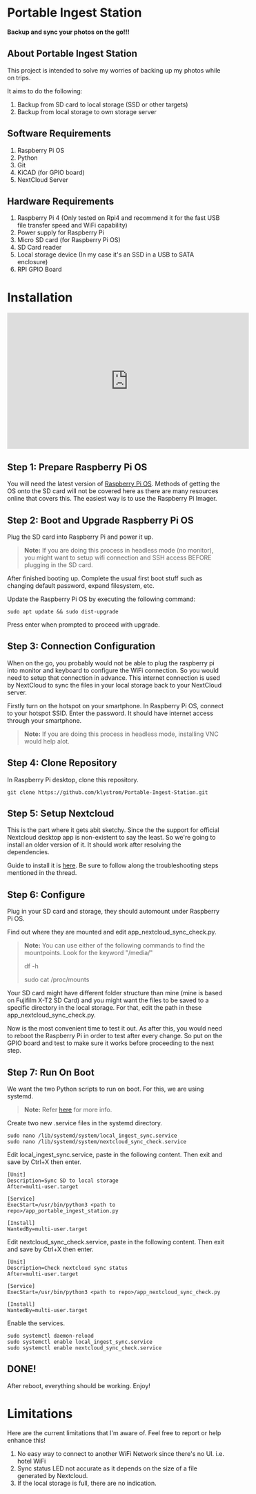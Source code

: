 # Portable Ingest Station
**Backup and sync your photos on the go!!!**

## About Portable Ingest Station
This project is intended to solve my worries of backing up my photos while on trips. 

It aims to do the following:

<ol>
  <li>Backup from SD card to local storage (SSD or other targets)</li>
  <li>Backup from local storage to own storage server</li>
</ol>

## Software Requirements
<ol>
  <li>Raspberry Pi OS</li>
  <li>Python</li>
  <li>Git</li>
  <li>KiCAD (for GPIO board)</li>
  <li>NextCloud Server</li>
</ol>

## Hardware Requirements
<ol>
  <li>Raspberry Pi 4 (Only tested on Rpi4 and recommend it for the fast USB file transfer speed and WiFi capability)</li>
  <li>Power supply for Raspberry Pi</li>
  <li>Micro SD card (for Raspberry Pi OS)</li>
  <li>SD Card reader</li>
  <li>Local storage device (In my case it's an SSD in a USB to SATA enclosure)</li>
  <li>RPI GPIO Board</li>
</ol>

# Installation

<iframe width="560" height="315" src="https://www.youtube.com/embed/a_C9UawHIGE?start=2" title="YouTube video player" frameborder="0" allow="accelerometer; autoplay; clipboard-write; encrypted-media; gyroscope; picture-in-picture" allowfullscreen></iframe>

## Step 1: Prepare Raspberry Pi OS
You will need the latest version of [Raspberry Pi OS](https://www.raspberrypi.com/software/). Methods of getting the OS onto the SD card will not be covered here as there are many resources online that covers this. The easiest way is to use the Raspberry Pi Imager.

## Step 2: Boot and Upgrade Raspberry Pi OS
Plug the SD card into Raspberry Pi and power it up. 

> **Note:** If you are doing this process in headless mode (no monitor), you might want to setup wifi connection and SSH access BEFORE plugging in the SD card.

After finished booting up. Complete the usual first boot stuff such as changing default password, expand filesystem, etc.

Update the Raspberry Pi OS by executing the following command:

    sudo apt update && sudo dist-upgrade

Press enter when prompted to proceed with upgrade.

## Step 3: Connection Configuration
When on the go, you probably would not be able to plug the raspberry pi into monitor and keyboard to configure the WiFi connection. So you would need to setup that connection in advance. This internet connection is used by NextCloud to sync the files in your local storage back to your NextCloud server.

Firstly turn on the hotspot on your smartphone. In Raspberry Pi OS, connect to your hotspot SSID. Enter the password. It should have internet access through your smartphone.

> **Note:** If you are doing this process in headless mode, installing VNC would help alot.

## Step 4: Clone Repository
In Raspberry Pi desktop, clone this repository.

    git clone https://github.com/klystrom/Portable-Ingest-Station.git

## Step 5: Setup Nextcloud
This is the part where it gets abit sketchy. Since the the support for official Nextcloud desktop app is non-existent to say the least. So we're going to install an older version of it. It should work after resolving the dependencies.

Guide to install it is [here](https://help.nextcloud.com/t/nextcloud-client-for-raspberry-pi/27989/62). Be sure to follow along the troubleshooting steps mentioned in the thread.

## Step 6: Configure
Plug in your SD card and storage, they should automount under Raspberry Pi OS.

Find out where they are mounted and edit app_nextcloud_sync_check.py.

> **Note:** You can use either of the following commands to find the mountpoints. Look for the keyword "/media/"
>
> df -h
>
> sudo cat /proc/mounts

Your SD card might have different folder structure than mine (mine is based on Fujifilm X-T2 SD Card) and you might want the files to be saved to a specific directory in the local storage. For that, edit the path in these app_nextcloud_sync_check.py.

Now is the most convenient time to test it out. As after this, you would need to reboot the Raspberry Pi in order to test after every change. So put on the GPIO board and test to make sure it works before proceeding to the next step.

## Step 7: Run On Boot
We want the two Python scripts to run on boot. For this, we are using systemd.

> **Note:** Refer [here](https://learn.sparkfun.com/tutorials/how-to-run-a-raspberry-pi-program-on-startup/all) for more info.

Create two new .service files in the systemd directory.

    sudo nano /lib/systemd/system/local_ingest_sync.service
    sudo nano /lib/systemd/system/nextcloud_sync_check.service

Edit local_ingest_sync.service, paste in the following content. Then exit and save by Ctrl+X then enter.

    [Unit]
    Description=Sync SD to local storage
    After=multi-user.target
    
    [Service]
    ExecStart=/usr/bin/python3 <path to repo>/app_portable_ingest_station.py
    
    [Install]
    WantedBy=multi-user.target
    
Edit nextcloud_sync_check.service, paste in the following content. Then exit and save by Ctrl+X then enter.
  
    [Unit]
    Description=Check nextcloud sync status
    After=multi-user.target
    
    [Service]
    ExecStart=/usr/bin/python3 <path to repo>/app_nextcloud_sync_check.py
    
    [Install]
    WantedBy=multi-user.target
    
Enable the services.

    sudo systemctl daemon-reload
    sudo systemctl enable local_ingest_sync.service
    sudo systemctl enable nextcloud_sync_check.service
    
## DONE!
After reboot, everything should be working. Enjoy!

# Limitations
Here are the current limitations that I'm aware of. Feel free to report or help enhance this!
<ol>
  <li>No easy way to connect to another WiFi Network since there's no UI. i.e. hotel WiFi</li>
  <li>Sync status LED not accurate as it depends on the size of a file generated by Nextcloud.</li>
  <li>If the local storage is full, there are no indication.</li>
</ol>
